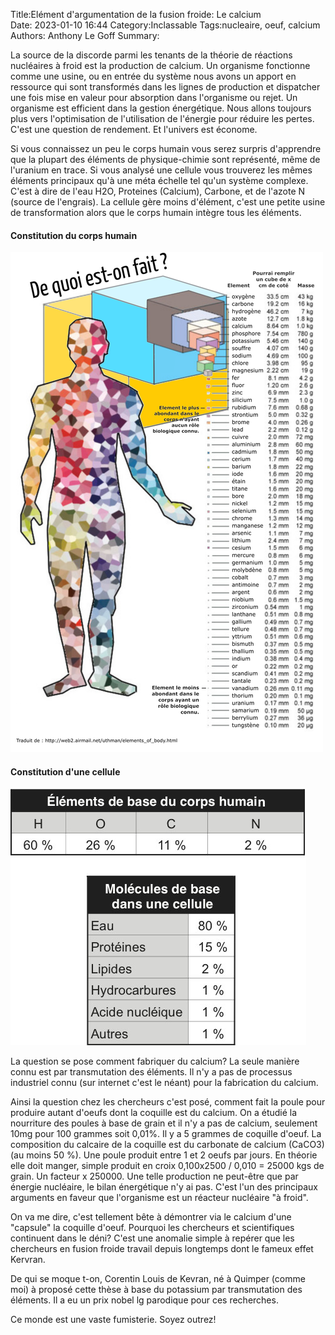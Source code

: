 ﻿Title:Elément d'argumentation de la fusion froide: Le calcium  
Date: 2023-01-10 16:44
Category:Inclassable
Tags:nucleaire, oeuf, calcium
Authors: Anthony Le Goff
Summary:

La source de la discorde parmi les tenants de la théorie de réactions nucléaires à froid est la production de calcium. Un organisme fonctionne comme une usine, ou en entrée du système nous avons un apport en ressource qui sont transformés dans les lignes de production et dispatcher une fois mise en valeur pour absorption dans l'organisme ou rejet. Un organisme est efficient dans la gestion énergétique. Nous allons toujours plus vers l'optimisation de l'utilisation de l'énergie pour réduire les pertes. C'est une question de rendement. Et l'univers est économe.  

Si vous connaissez un peu le corps humain vous serez surpris d'apprendre que la plupart des éléments de physique-chimie sont représenté, même de l'uranium en trace. Si vous analysé une cellule vous trouverez les mêmes éléments principaux qu'à une méta échelle tel qu'un système complexe. C'est à dire de l'eau H2O, Proteines (Calcium), Carbone, et de l'azote N (source de l'engrais). La cellule gère moins d'élément, c'est une petite usine de transformation alors que le corps humain intègre tous les éléments.  

#### Constitution du corps humain

![element corps](/images/homme_orig.png)

#### Constitution d'une cellule

![cellule](/images/55302.jpg)

La question se pose comment fabriquer du calcium? La seule manière connu est par transmutation des éléments. Il n'y a pas de processus industriel connu (sur internet c'est le néant) pour la fabrication du calcium.  

Ainsi la question chez les chercheurs c'est posé, comment fait la poule pour produire autant d'oeufs dont la coquille est du calcium. On a étudié la nourriture des poules à base de grain et il n'y a pas de calcium, seulement 10mg pour 100 grammes soit 0,01%. Il y a 5 grammes de coquille d'oeuf. La composition du calcaire de la coquille est du carbonate de calcium (CaCO3) (au moins 50 %). Une poule produit entre 1 et 2 oeufs par jours. En théorie elle doit manger, simple produit en croix 0,100x2500 / 0,010 = 25000 kgs de grain. Un facteur x 250000. Une telle production ne peut-être que par énergie nucléaire, le bilan énergétique n'y ai pas. C'est l'un des principaux arguments en faveur que l'organisme est un réacteur nucléaire "à froid".  

On va me dire, c'est tellement bête à démontrer via le calcium d'une "capsule" la coquille d'oeuf. Pourquoi les chercheurs et scientifiques continuent dans le déni? C'est une anomalie simple à repérer que les chercheurs en fusion froide travail depuis longtemps dont le fameux effet Kervran.  

De qui se moque t-on, Corentin Louis de Kevran, né à Quimper (comme moi) à proposé cette thèse à base du potassium par transmutation des éléments. Il a eu un prix nobel lg parodique pour ces recherches.  

Ce monde est une vaste fumisterie. Soyez outrez!